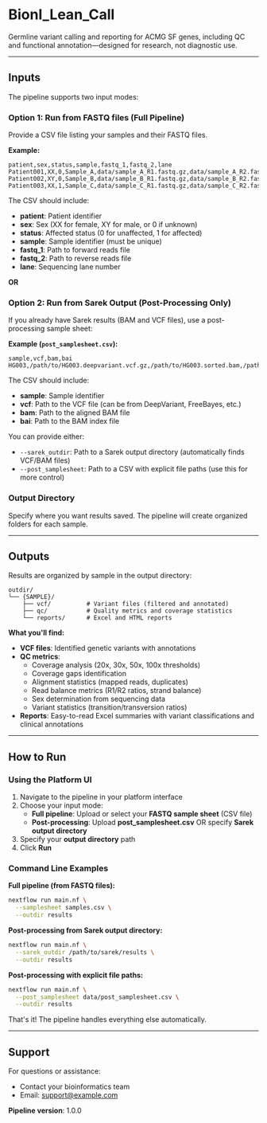 # Bionl_Lean_Call

Germline variant calling and reporting for ACMG SF genes, including QC and functional annotation—designed for research, not diagnostic use.

---

## Inputs

The pipeline supports two input modes:

### Option 1: Run from FASTQ files (Full Pipeline)

Provide a CSV file listing your samples and their FASTQ files.

**Example:**

```csv
patient,sex,status,sample,fastq_1,fastq_2,lane
Patient001,XX,0,Sample_A,data/sample_A_R1.fastq.gz,data/sample_A_R2.fastq.gz,1
Patient002,XY,0,Sample_B,data/sample_B_R1.fastq.gz,data/sample_B_R2.fastq.gz,1
Patient003,XX,1,Sample_C,data/sample_C_R1.fastq.gz,data/sample_C_R2.fastq.gz,1
```

The CSV should include:
- **patient**: Patient identifier
- **sex**: Sex (XX for female, XY for male, or 0 if unknown)
- **status**: Affected status (0 for unaffected, 1 for affected)
- **sample**: Sample identifier (must be unique)
- **fastq_1**: Path to forward reads file
- **fastq_2**: Path to reverse reads file
- **lane**: Sequencing lane number

**OR**

### Option 2: Run from Sarek Output (Post-Processing Only)

If you already have Sarek results (BAM and VCF files), use a post-processing sample sheet:

**Example (`post_samplesheet.csv`):**

```csv
sample,vcf,bam,bai
HG003,/path/to/HG003.deepvariant.vcf.gz,/path/to/HG003.sorted.bam,/path/to/HG003.sorted.bam.bai
```

The CSV should include:
- **sample**: Sample identifier
- **vcf**: Path to the VCF file (can be from DeepVariant, FreeBayes, etc.)
- **bam**: Path to the aligned BAM file
- **bai**: Path to the BAM index file

You can provide either:
- `--sarek_outdir`: Path to a Sarek output directory (automatically finds VCF/BAM files)
- `--post_samplesheet`: Path to a CSV with explicit file paths (use this for more control)

### Output Directory

Specify where you want results saved. The pipeline will create organized folders for each sample.

---

## Outputs

Results are organized by sample in the output directory:

```
outdir/
└── {SAMPLE}/
    ├── vcf/          # Variant files (filtered and annotated)
    ├── qc/           # Quality metrics and coverage statistics
    └── reports/      # Excel and HTML reports
```

**What you'll find:**

- **VCF files**: Identified genetic variants with annotations
- **QC metrics**: 
  - Coverage analysis (20x, 30x, 50x, 100x thresholds)
  - Coverage gaps identification
  - Alignment statistics (mapped reads, duplicates)
  - Read balance metrics (R1/R2 ratios, strand balance)
  - Sex determination from sequencing data
  - Variant statistics (transition/transversion ratios)
- **Reports**: Easy-to-read Excel summaries with variant classifications and clinical annotations

---

## How to Run

### Using the Platform UI

1. Navigate to the pipeline in your platform interface
2. Choose your input mode:
   - **Full pipeline**: Upload or select your **FASTQ sample sheet** (CSV file)
   - **Post-processing**: Upload **post_samplesheet.csv** OR specify **Sarek output directory**
3. Specify your **output directory** path
4. Click **Run**

### Command Line Examples

**Full pipeline (from FASTQ files):**
```bash
nextflow run main.nf \
  --samplesheet samples.csv \
  --outdir results
```

**Post-processing from Sarek output directory:**
```bash
nextflow run main.nf \
  --sarek_outdir /path/to/sarek/results \
  --outdir results
```

**Post-processing with explicit file paths:**
```bash
nextflow run main.nf \
  --post_samplesheet data/post_samplesheet.csv \
  --outdir results
```

That's it! The pipeline handles everything else automatically.

---

## Support

For questions or assistance:
- Contact your bioinformatics team
- Email: support@example.com

**Pipeline version**: 1.0.0
